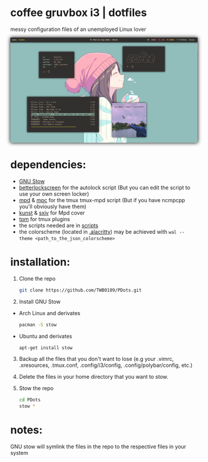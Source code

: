 # coffee gruvbox i3 | dotfiles 
messy configuration files of an unemployed Linux lover

<img style="box-shadow: 0px 0px 10px #000;" src="./.assets/fakebusy.png">

# dependencies: 
* [GNU Stow](https://gnu.org/software/stow)
* [betterlockscreen](https://github.com/pavanjadhaw/betterlockscreen) for the autolock script (But you can edit the script to use your own screen locker)
* [mpd](https://github.com/MusicPlayerDaemon/MPD) & [mpc](https://github.com/MusicPlayerDaemon/mpc) for the tmux tmux-mpd script (But if you have ncmpcpp you'll obviously have them)
* [kunst](https://github.com/sdushantha/kunst) & [sxiv](https://github.com/muennich/sxiv) for Mpd cover
* [tpm](https://github.com/tmux-plugins/tpm) for tmux plugins  
* the scripts needed are in [scripts](scripts)
* the colorscheme (located in [.alacritty](alacritty/.config/alacritty/)) may be achieved with ```wal --theme <path_to_the_json_colorscheme>```

# installation:
1. Clone the repo
    ```bash
    git clone https://github.com/TWB0109/PDots.git
    ```
  
2. Install GNU Stow
  * Arch Linux and derivates
    ```bash
    pacman -S stow
    ```
    
  * Ubuntu and derivates
    ```bash
    apt-get install stow
    ```
    
3. Backup all the files that you don't want to lose (e.g your .vimrc, .xresources, .tmux.conf, .config/i3/config, .config/polybar/config, etc.)
 
4. Delete the files in your home directory that you want to stow.
 
5. Stow the repo
   ```bash
   cd PDots
   stow *
    ```

# notes:
GNU stow will symlink the files in the repo to the respective files in your system
